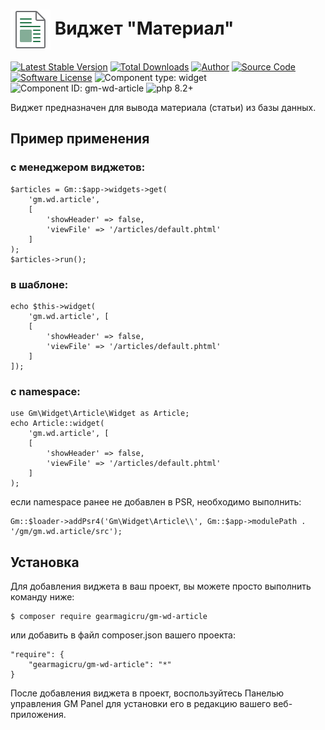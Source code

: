 # <img src="https://raw.githubusercontent.com/gearmagicru/gm-wd-article/refs/heads/master/assets/images/icon.svg" width="64px" height="64px" align="absmiddle"> Виджет "Материал"

[![Latest Stable Version](https://img.shields.io/packagist/v/gearmagicru/gm-wd-article.svg)](https://packagist.org/packages/gearmagicru/gm-wd-article)
[![Total Downloads](https://img.shields.io/packagist/dt/gearmagicru/gm-wd-article.svg)](https://packagist.org/packages/gearmagicru/gm-wd-article)
[![Author](https://img.shields.io/badge/author-anton.tivonenko@gmail.com-blue.svg)](mailto:anton.tivonenko@gmail)
[![Source Code](https://img.shields.io/badge/source-gearmagicru/gm--wd--article-blue.svg)](https://github.com/gearmagicru/gm-wd-article)
[![Software License](https://img.shields.io/badge/license-MIT-brightgreen.svg)](https://github.com/gearmagicru/gm-wd-article/blob/master/LICENSE)
![Component type: widget](https://img.shields.io/badge/component%20type-widget-green.svg)
![Component ID: gm-wd-article](https://img.shields.io/badge/component%20id-gm.wd.article-green.svg)
![php 8.2+](https://img.shields.io/badge/php-min%208.2-red.svg)

Виджет предназначен для вывода материала (статьи) из базы данных.

## Пример применения
### с менеджером виджетов:
```
$articles = Gm::$app->widgets->get(
    'gm.wd.article', 
    [
        'showHeader' => false, 
        'viewFile' => '/articles/default.phtml'
    ]
);
$articles->run();
```
### в шаблоне:
```
echo $this->widget(
    'gm.wd.article', [
    [
        'showHeader' => false, 
        'viewFile' => '/articles/default.phtml'
    ]
]);
```
### с namespace:
```
use Gm\Widget\Article\Widget as Article;
echo Article::widget(
    'gm.wd.article', [
    [
        'showHeader' => false, 
        'viewFile' => '/articles/default.phtml'
    ]
);
```
если namespace ранее не добавлен в PSR, необходимо выполнить:
```
Gm::$loader->addPsr4('Gm\Widget\Article\\', Gm::$app->modulePath . '/gm/gm.wd.article/src');
```

## Установка

Для добавления виджета в ваш проект, вы можете просто выполнить команду ниже:

```
$ composer require gearmagicru/gm-wd-article
```

или добавить в файл composer.json вашего проекта:
```
"require": {
    "gearmagicru/gm-wd-article": "*"
}
```

После добавления виджета в проект, воспользуйтесь Панелью управления GM Panel для установки его в редакцию вашего веб-приложения.
